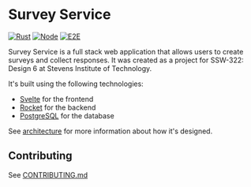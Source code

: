 # Survey Service

[![Rust](https://github.com/dyc3/d6-survey-service/actions/workflows/rust.yml/badge.svg)](https://github.com/dyc3/d6-survey-service/actions/workflows/rust.yml)
[![Node](https://github.com/dyc3/d6-survey-service/actions/workflows/node.yml/badge.svg)](https://github.com/dyc3/d6-survey-service/actions/workflows/node.yml)
[![E2E](https://github.com/dyc3/d6-survey-service/actions/workflows/e2e.yml/badge.svg)](https://github.com/dyc3/d6-survey-service/actions/workflows/e2e.yml)

Survey Service is a full stack web application that allows users to create surveys and collect responses. It was created as a project for SSW-322: Design 6 at Stevens Institute of Technology.

It's built using the following technologies:
- [Svelte](https://svelte.dev/) for the frontend
- [Rocket](https://rocket.rs/) for the backend
- [PostgreSQL](https://www.postgresql.org/) for the database

See [architecture](docs/architecture.md) for more information about how it's designed.

## Contributing

See [CONTRIBUTING.md](CONTRIBUTING.md)

